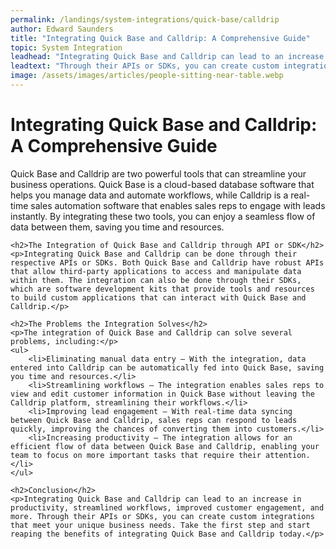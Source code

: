 ```yaml
---
permalink: /landings/system-integrations/quick-base/calldrip
author: Edward Saunders
title: "Integrating Quick Base and Calldrip: A Comprehensive Guide"
topic: System Integration
leadhead: "Integrating Quick Base and Calldrip can lead to an increase in productivity, streamlined workflows, improved customer engagement, and more"
leadtext: "Through their APIs or SDKs, you can create custom integrations that meet your unique business needs. Take the first step and start reaping the benefits of integrating Quick Base and Calldrip today."
image: /assets/images/articles/people-sitting-near-table.webp
---
```

<div class="arttext">	<h1>Integrating Quick Base and Calldrip: A Comprehensive Guide</h1>
	<p>Quick Base and Calldrip are two powerful tools that can streamline your business operations. Quick Base is a cloud-based database software that helps you manage data and automate workflows, while Calldrip is a real-time sales automation software that enables sales reps to engage with leads instantly. By integrating these two tools, you can enjoy a seamless flow of data between them, saving you time and resources. </p>

	<h2>The Integration of Quick Base and Calldrip through API or SDK</h2>
	<p>Integrating Quick Base and Calldrip can be done through their respective APIs or SDKs. Both Quick Base and Calldrip have robust APIs that allow third-party applications to access and manipulate data within them. The integration can also be done through their SDKs, which are software development kits that provide tools and resources to build custom applications that can interact with Quick Base and Calldrip.</p>

	<h2>The Problems the Integration Solves</h2>
	<p>The integration of Quick Base and Calldrip can solve several problems, including:</p>
	<ul>
		<li>Eliminating manual data entry – With the integration, data entered into Calldrip can be automatically fed into Quick Base, saving you time and resources.</li>
		<li>Streamlining workflows – The integration enables sales reps to view and edit customer information in Quick Base without leaving the Calldrip platform, streamlining their workflows.</li>
		<li>Improving lead engagement – With real-time data syncing between Quick Base and Calldrip, sales reps can respond to leads quickly, improving the chances of converting them into customers.</li>
		<li>Increasing productivity – The integration allows for an efficient flow of data between Quick Base and Calldrip, enabling your team to focus on more important tasks that require their attention.</li>
	</ul>

	<h2>Conclusion</h2>
	<p>Integrating Quick Base and Calldrip can lead to an increase in productivity, streamlined workflows, improved customer engagement, and more. Through their APIs or SDKs, you can create custom integrations that meet your unique business needs. Take the first step and start reaping the benefits of integrating Quick Base and Calldrip today.</p>
</div>